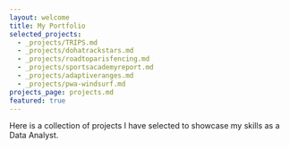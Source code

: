 ```yaml
---
layout: welcome
title: My Portfolio
selected_projects:
  - _projects/TRIPS.md
  - _projects/dohatrackstars.md
  - _projects/roadtoparisfencing.md
  - _projects/sportsacademyreport.md
  - _projects/adaptiveranges.md
  - _projects/pwa-windsurf.md
projects_page: projects.md
featured: true
---
```

Here is a collection of projects I have selected to showcase my skills as a Data Analyst.
<!--projects-->
